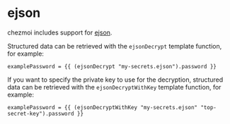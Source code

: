 # ejson

chezmoi includes support for [ejson](https://github.com/Shopify/ejson).

Structured data can be retrieved with the `ejsonDecrypt` template function,
for example:

```
examplePassword = {{ (ejsonDecrypt "my-secrets.ejson").password }}
```

If you want to specify the private key to use for the decryption,
structured data can be retrieved with the `ejsonDecryptWithKey` template
function, for example:

```
examplePassword = {{ (ejsonDecryptWithKey "my-secrets.ejson" "top-secret-key").password }}
```
